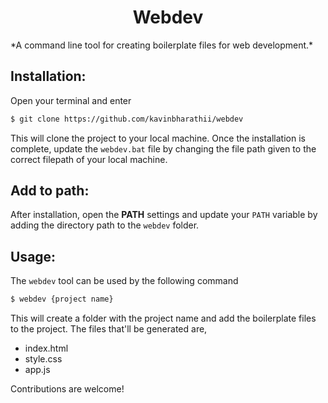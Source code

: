 <h1 align=center> Webdev </h1>
*A command line tool for creating boilerplate files for web development.*

## Installation:

Open your terminal and enter
```bash
$ git clone https://github.com/kavinbharathii/webdev
```
This will clone the project to your local machine. Once the installation is complete, update the `webdev.bat` file by changing the file path given to the correct 
filepath of your local machine.

## Add to path:
After installation, open the **PATH** settings and update your `PATH` variable by adding the directory path to the `webdev` folder.

## Usage:

The `webdev` tool can be used by the following command
```bash
$ webdev {project name}
```
This will create a folder with the project name and add the boilerplate files to the project. The files that'll be generated are,
- index.html
- style.css
- app.js

Contributions are welcome!
